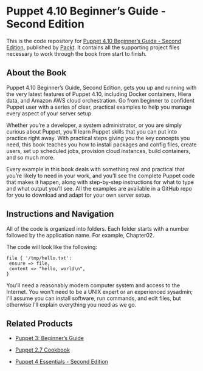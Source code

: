 # Puppet 4.10 Beginner’s Guide - Second Edition
This is the code repository for [Puppet 4.10 Beginner’s Guide - Second Edition](https://www.packtpub.com/networking-and-servers/puppet-beginners-guide-second-edition?utm_source=github&utm_medium=repository&utm_campaign=9781787124004), published by [Packt](https://www.packtpub.com/?utm_source=github). It contains all the supporting project files necessary to work through the book from start to finish.
## About the Book
Puppet 4.10 Beginner’s Guide, Second Edition, gets you up and running with the very latest features of Puppet 4.10, including Docker containers, Hiera data, and Amazon AWS cloud orchestration. Go from beginner to confident Puppet user with a series of clear, practical examples to help you manage every aspect of your server setup.

Whether you’re a developer, a system administrator, or you are simply curious about Puppet, you’ll learn Puppet skills that you can put into practice right away. With practical steps giving you the key concepts you need, this book teaches you how to install packages and config files, create users, set up scheduled jobs, provision cloud instances, build containers, and so much more.

Every example in this book deals with something real and practical that you’re likely to need in your work, and you’ll see the complete Puppet code that makes it happen, along with step-by-step instructions for what to type and what output you’ll see. All the examples are available in a GitHub repo for you to download and adapt for your own server setup.
## Instructions and Navigation
All of the code is organized into folders. Each folder starts with a number followed by the application name. For example, Chapter02.



The code will look like the following:
```
file { '/tmp/hello.txt':
 ensure => file,
 content => "hello, world\n",
}
```

You'll need a reasonably modern computer system and access to the Internet. You won't need to be a UNIX expert or an experienced sysadmin; I'll assume you can install software, run commands, and edit files, but otherwise I'll explain everything you need as we go.

## Related Products
* [Puppet 3: Beginner’s Guide](https://www.packtpub.com/networking-and-servers/puppet-3-beginner’s-guide?utm_source=github&utm_medium=repository&utm_campaign=9781782161240)

* [Puppet 2.7 Cookbook](https://www.packtpub.com/networking-and-servers/puppet-27-cookbook?utm_source=github&utm_medium=repository&utm_campaign=9781849515382)

* [Puppet 4 Essentials - Second Edition](https://www.packtpub.com/networking-and-servers/puppet-4-essentials-second-edition?utm_source=github&utm_medium=repository&utm_campaign=9781785881107)

